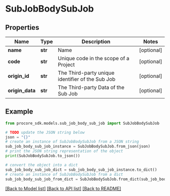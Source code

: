 # SubJobBodySubJob


## Properties

Name | Type | Description | Notes
------------ | ------------- | ------------- | -------------
**name** | **str** | Name | [optional] 
**code** | **str** | Unique code in the scope of a Project | [optional] 
**origin_id** | **str** | The Third-party unique identifier of the Sub Job | [optional] 
**origin_data** | **str** | The Third-party Data of the Sub Job | [optional] 

## Example

```python
from procore_sdk.models.sub_job_body_sub_job import SubJobBodySubJob

# TODO update the JSON string below
json = "{}"
# create an instance of SubJobBodySubJob from a JSON string
sub_job_body_sub_job_instance = SubJobBodySubJob.from_json(json)
# print the JSON string representation of the object
print(SubJobBodySubJob.to_json())

# convert the object into a dict
sub_job_body_sub_job_dict = sub_job_body_sub_job_instance.to_dict()
# create an instance of SubJobBodySubJob from a dict
sub_job_body_sub_job_from_dict = SubJobBodySubJob.from_dict(sub_job_body_sub_job_dict)
```
[[Back to Model list]](../README.md#documentation-for-models) [[Back to API list]](../README.md#documentation-for-api-endpoints) [[Back to README]](../README.md)


